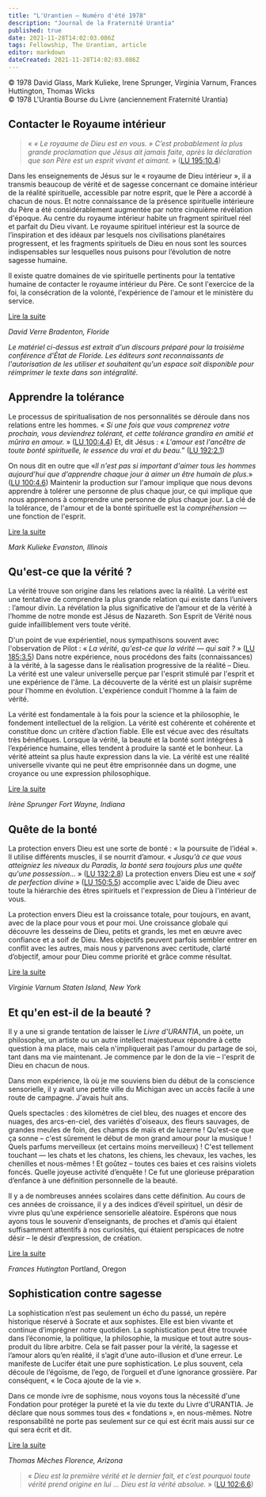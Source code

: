 ```yaml
---
title: "L'Urantien — Numéro d'été 1978"
description: "Journal de la Fraternité Urantia"
published: true
date: 2021-11-28T14:02:03.086Z
tags: Fellowship, The Urantian, article
editor: markdown
dateCreated: 2021-11-28T14:02:03.086Z
---
```


<p class="v-card v-sheet theme--light grey lighten-3 px-2">© 1978 David Glass, Mark Kulieke, Irene Sprunger, Virginia Varnum, Frances Huttington, Thomas Wicks<br>© 1978 L'Urantia Bourse du Livre (anciennement Fraternité Urantia)</p>


## Contacter le Royaume intérieur

> « _« Le royaume de Dieu est en vous. » C’est probablement la plus grande proclamation que Jésus ait jamais faite, après la déclaration que son Père est un esprit vivant et aimant._ » ([LU 195:10.4](/fr/The_Urantia_Book/195#p10_4))

Dans les enseignements de Jésus sur le « royaume de Dieu intérieur », il a transmis beaucoup de vérité et de sagesse concernant ce domaine intérieur de la réalité spirituelle, accessible par notre esprit, que le Père a accordé à chacun de nous. Et notre connaissance de la présence spirituelle intérieure du Père a été considérablement augmentée par notre cinquième révélation d'époque. Au centre du royaume intérieur habite un fragment spirituel réel et parfait du Dieu vivant. Le royaume spirituel intérieur est la source de l’inspiration et des idéaux par lesquels nos civilisations planétaires progressent, et les fragments spirituels de Dieu en nous sont les sources indispensables sur lesquelles nous puisons pour l’évolution de notre sagesse humaine.

Il existe quatre domaines de vie spirituelle pertinents pour la tentative humaine de contacter le royaume intérieur du Père. Ce sont l'exercice de la foi, la consécration de la volonté, l'expérience de l'amour et le ministère du service.

[Lire la suite](/fr/article/David_Glass/Contacting_The_Kingdom_Within)

_David Verre_
_Bradenton, Floride_

_Le matériel ci-dessus est extrait d'un discours préparé pour la troisième conférence d'État de Floride. Les éditeurs sont reconnaissants de l'autorisation de les utiliser et souhaitent qu'un espace soit disponible pour réimprimer le texte dans son intégralité._

## Apprendre la tolérance

Le processus de spiritualisation de nos personnalités se déroule dans nos relations entre les hommes. « _Si une fois que vous comprenez votre prochain, vous deviendrez tolérant, et cette tolérance grandira en amitié et mûrira en amour._ » ([LU 100:4.4](/fr/The_Urantia_Book/100#p4_4)) Et, dit Jésus : « _L'amour est l'ancêtre de toute bonté spirituelle, le essence du vrai et du beau._” ([LU 192:2.1](/fr/The_Urantia_Book/192#p2_1))

On nous dit en outre que «_Il n'est pas si important d'aimer tous les hommes aujourd'hui que d'apprendre chaque jour à aimer un être humain de plus._» ([LU 100:4.6](/fr/The_Urantia_Book/100#p4_6)) Maintenir la production sur l'amour implique que nous devons apprendre à tolérer une personne de plus chaque jour, ce qui implique que nous apprenons à comprendre une personne de plus chaque jour. La clé de la tolérance, de l'amour et de la bonté spirituelle est la _compréhension_ — une fonction de l'esprit.

[Lire la suite](/fr/article/Mark_Kulieke/Learning_Tolerance)

_Mark Kulieke_
_Evanston, Illinois_

## Qu'est-ce que la vérité ?

La vérité trouve son origine dans les relations avec la réalité. La vérité est une tentative de comprendre la plus grande relation qui existe dans l’univers : l’amour divin. La révélation la plus significative de l’amour et de la vérité à l’homme de notre monde est Jésus de Nazareth. Son Esprit de Vérité nous guide infailliblement vers toute vérité.

D'un point de vue expérientiel, nous sympathisons souvent avec l'observation de Pilot : « _La vérité, qu'est-ce que la vérité — qui sait ?_ » ([LU 185:3.5](/fr/The_Urantia_Book/185#p3_5)) Dans notre expérience, nous procédons des faits (connaissances) à la vérité, à la sagesse dans le réalisation progressive de la réalité – Dieu. La vérité est une valeur universelle perçue par l'esprit stimulé par l'esprit et une expérience de l'âme. La découverte de la vérité est un plaisir suprême pour l'homme en évolution. L'expérience conduit l'homme à la faim de vérité.

La vérité est fondamentale à la fois pour la science et la philosophie, le fondement intellectuel de la religion. La vérité est cohérente et cohérente et constitue donc un critère d’action fiable. Elle est vécue avec des résultats très bénéfiques. Lorsque la vérité, la beauté et la bonté sont intégrées à l’expérience humaine, elles tendent à produire la santé et le bonheur. La vérité atteint sa plus haute expression dans la vie. La vérité est une réalité universelle vivante qui ne peut être emprisonnée dans un dogme, une croyance ou une expression philosophique.

[Lire la suite](/fr/article/Irene_L_Sprunger/What_Is_Truth)

_Irène Sprunger_
_Fort Wayne, Indiana_

## Quête de la bonté

La protection envers Dieu est une sorte de bonté : « la poursuite de l’idéal ». Il utilise différents muscles, il se nourrit d’amour. « _Jusqu'à ce que vous atteigniez les niveaux du Paradis, la bonté sera toujours plus une quête qu'une possession..._ » ([LU 132:2.8](/fr/The_Urantia_Book/132#p2_8)) La protection envers Dieu est une « _soif de perfection divine_ » ([LU 150:5.5](/fr/The_Urantia_Book/150#p5_5)) accomplie avec L'aide de Dieu avec toute la hiérarchie des êtres spirituels et l'expression de Dieu à l'intérieur de vous.

La protection envers Dieu est la croissance totale, pour toujours, en avant, avec de la place pour vous et pour moi. Une croissance globale qui découvre les desseins de Dieu, petits et grands, les met en œuvre avec confiance et a soif de Dieu. Mes objectifs peuvent parfois sembler entrer en conflit avec les autres, mais nous y parvenons avec certitude, clarté d’objectif, amour pour Dieu comme priorité et grâce comme résultat.

[Lire la suite](/fr/article/Virginia_Varnum/Quest_For_Goodness)

_Virginie Varnum_
_Staten Island, New York_

## Et qu'en est-il de la beauté ?

Il y a une si grande tentation de laisser le _Livre d'URANTIA_, un poète, un philosophe, un artiste ou un autre intellect majestueux répondre à cette question à ma place, mais cela n'impliquerait pas l'amour du partage de soi, tant dans ma vie maintenant. Je commence par le don de la vie – l'esprit de Dieu en chacun de nous.

Dans mon expérience, là où je me souviens bien du début de la conscience sensorielle, il y avait une petite ville du Michigan avec un accès facile à une route de campagne. J'avais huit ans.

Quels spectacles : des kilomètres de ciel bleu, des nuages et encore des nuages, des arcs-en-ciel, des variétés d'oiseaux, des fleurs sauvages, de grandes meules de foin, des champs de maïs et de luzerne ! Qu'est-ce que ça sonne – c'est sûrement le début de mon grand amour pour la musique ! Quels parfums merveilleux (et certains moins merveilleux) ! C'est tellement touchant — les chats et les chatons, les chiens, les chevaux, les vaches, les chenilles et nous-mêmes ! Et goûtez – toutes ces baies et ces raisins violets foncés. Quelle joyeuse activité d’enquête ! Ce fut une glorieuse préparation d’enfance à une définition personnelle de la beauté.

Il y a de nombreuses années scolaires dans cette définition. Au cours de ces années de croissance, il y a des indices d’éveil spirituel, un désir de vivre plus qu’une expérience sensorielle aléatoire. Espérons que nous ayons tous le souvenir d’enseignants, de proches et d’amis qui étaient suffisamment attentifs à nos curiosités, qui étaient perspicaces de notre désir – le désir d’expression, de création.

[Lire la suite](/fr/article/Frances_Huttington/And_What_Of_Beauty)

_Frances Hutington_
Portland, Oregon

## Sophistication contre sagesse

La sophistication n’est pas seulement un écho du passé, un repère historique réservé à Socrate et aux sophistes. Elle est bien vivante et continue d’imprégner notre quotidien. La sophistication peut être trouvée dans l’économie, la politique, la philosophie, la musique et tout autre sous-produit du libre arbitre. Cela se fait passer pour la vérité, la sagesse et l’amour alors qu’en réalité, il s’agit d’une auto-illusion et d’une erreur. Le manifeste de Lucifer était une pure sophistication. Le plus souvent, cela découle de l’égoïsme, de l’ego, de l’orgueil et d’une ignorance grossière. Par conséquent, « le Coca ajoute de la vie ».

Dans ce monde ivre de sophisme, nous voyons tous la nécessité d'une Fondation pour protéger la pureté et la vie du texte du Livre d'URANTIA. Je déclare que nous sommes tous des « fondations », en nous-mêmes. Notre responsabilité ne porte pas seulement sur ce qui est écrit mais aussi sur ce qui sera écrit et dit.

[Lire la suite](/fr/article/Thomas_Wicks/Sophistication_Versus_Wisdom)

_Thomas Mèches_
_Florence, Arizona_

> « _Dieu est la première vérité et le dernier fait, et c’est pourquoi toute vérité prend origine en lui ... Dieu est la vérité absolue._ » ([LU 102:6.6](/fr/The_Urantia_Book/102#p6_6))



